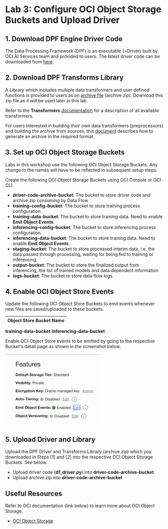 Lab 3: Configure OCI Object Storage Buckets and Upload Driver
===

## 1. Download DPF Engine Driver Code

   The Data Processing Framework (DPF) is an executable (~Driver) built by OCI AI Services team and provided to users. The latest driver code can be downloaded from [here](https://github.com/bug-catcher/oci-data-science-ai-samples/blob/master/ai_services/anomaly_detection/data_preprocessing_examples/oci_data_flow_based_examples/example_code/df_driver.py).

## 2. Download DPF Transforms Library

   A Library which includes multiple data transformers and user defined functions is provided to users as an [archive file](https://objectstorage.us-phoenix-1.oraclecloud.com/p/kUGPXE9HB_BtgpCqe7jyOUUD_rorNiHD0HWsIR52r4KN4axrHpidLnBo4y1Nsnb-/n/ax3dvjxgkemg/b/archive-bucket/o/archive.zip) (archive.zip).  Download this zip file as it will be used later in this lab.

   Refer to the **Transformers** [documentation](../optional/Introduction-to-Transformers-for-Data-Preprocessing.md) for a description of all available transformers.

   For users interested in building their own data transformers (preprocessors) and building the archive from sources, this [document](https://github.com/bug-catcher/oci-data-science-ai-samples/blob/master/ai_services/anomaly_detection/data_preprocessing_examples/oci_data_flow_based_examples/prepackaged_dataflow_applications.md) describes how to generate an archive in the required format.

## 3. Set up OCI Object Storage Buckets

   Labs in this workshop use the following OCI Object Storage Buckets. Any change to the names will have to be reflected in subsequent setup steps.

   Create the following OCI Object Storage Buckets using OCI Console or OCI CLI.

   *   **driver-code-archive-bucket**: The bucket to store driver code and archive.zip consuming by Data Flow.
   *   **training-config-bucket**: The bucket to store training process configuration.
   *   **training-data-bucket**: The bucket to store training data. Need to enable **Emit Object Events**.
   *   **inferencing-config-bucket**: The bucket to store inferencing process configuration.
   *   **inferencing-data-bucket**: The bucket to store training data. Need to enable **Emit Object Events**.
   *   **staging-bucket**: The bucket to store processed interim data, i.e. the data passed through processing, waiting for being fed to training or inferencing. 
   *   **output-bucket**: The bucket to store the finalized output from inferencing, the list of trained models and data dependent information
   *   **logs-bucket**: The bucket to store data flow logs.


## 4. Enable OCI Object Store Events

   Update the following OCI Object Store Buckets to emit events whenever new files are saved/uploaded to these buckets.

   Object Store Bucket Name |
   ------------------------ |
   **training-data-bucket**
   **inferencing-data-bucket**

   Enable OCI Object Store events to be emitted by going to the respective Bucket's detail page as shown in the screenshot below.

   ![](./images/Prepare-OS1.png)

## 5. Upload Driver and Library

   Upload the DPF Driver and Transforms Library (archive.zip) which you downloaded in Steps [1] and [2] into the respective OCI Object Storage Buckets. See below.

   *   Upload driver code (**df_driver.py**) into **driver-code-archive-bucket**
   *   Upload archive.zip into **driver-code-archive-bucket**

## Useful Resources
Refer to OCI documentation (link below) to learn more about OCI Object Storage.

- [OCI Object Storage](https://docs.oracle.com/en-us/iaas/Content/Object/Concepts/objectstorageoverview.htm)
